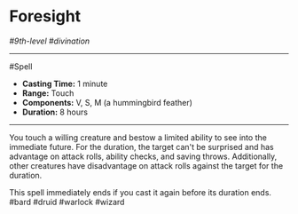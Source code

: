 # Foresight
*#9th-level #divination*
___ 
#Spell
- **Casting Time:** 1 minute
- **Range:** Touch
- **Components:** V, S, M (a hummingbird feather)
- **Duration:** 8 hours
---
You touch a willing creature and bestow a limited ability to see into the immediate future. For the duration, the target can't be surprised and has advantage on attack rolls, ability checks, and saving throws. Additionally, other creatures have disadvantage on attack rolls against the target for the duration.

This spell immediately ends if you cast it again before its duration ends.
#bard
#druid
#warlock
#wizard